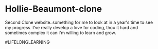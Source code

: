 # Hollie-Beaumont-clone
Second Clone website..something for me to look at in a year's time to see my progress.
I've really develop a love for coding, thou it hard and sometimes complex it can I'm willing to learn and grow.

#LIFELONGLEARNING
